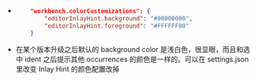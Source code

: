 - ```json
      "workbench.colorCustomizations": {
          "editorInlayHint.background": "#00000000",
          "editorInlayHint.foreground": "#FFFFFF80"
      }
  ```
- 在某个版本升级之后默认的 background color 是浅白色，很显眼，而且和选中 ident 之后提示其他 occurrences 的颜色是一样的。可以在 settings.json 里改变 Inlay Hint 的颜色配置改掉